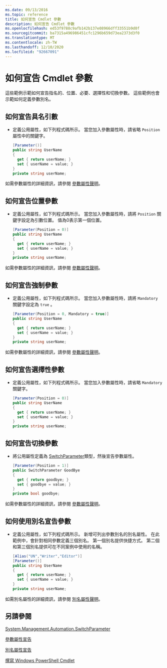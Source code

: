 ```yaml
---
ms.date: 09/13/2016
ms.topic: reference
title: 如何宣告 Cmdlet 參數
description: 如何宣告 Cmdlet 參數
ms.openlocfilehash: ed53f9788c9afb142b137e08966dff33551b9d0f
ms.sourcegitcommit: ba7315a496986451cfc1296b659d73ea2373d3f0
ms.translationtype: MT
ms.contentlocale: zh-TW
ms.lasthandoff: 12/10/2020
ms.locfileid: "92667091"
---
```

# <a name="how-to-declare-cmdlet-parameters"></a>如何宣告 Cmdlet 參數

這些範例示範如何宣告指名的、位置、必要、選擇性和切換參數。 這些範例也會示範如何定義參數別名。

## <a name="how-to-declare-a-named-parameter"></a>如何宣告具名引數

- 定義公用屬性，如下列程式碼所示。 當您加入參數屬性時，請省略 `Position` 屬性中的關鍵字。

    ```csharp
    [Parameter()]
    public string UserName
    {
      get { return userName; }
      set { userName = value; }
    }
    private string userName;
    ```

如需參數屬性的詳細資訊，請參閱 [參數屬性聲明](./parameter-attribute-declaration.md)。

## <a name="how-to-declare-a-positional-parameter"></a>如何宣告位置參數

- 定義公用屬性，如下列程式碼所示。 當您加入參數屬性時，請將 `Position` 關鍵字設定為引數位置。 值為0表示第一個位置。

    ```csharp
    [Parameter(Position = 0)]
    public string UserName
    {
      get { return userName; }
      set { userName = value; }
    }
    private string userName;
    ```

如需參數屬性的詳細資訊，請參閱 [參數屬性聲明](./parameter-attribute-declaration.md)。

## <a name="how-to-declare-a-mandatory-parameter"></a>如何宣告強制參數

- 定義公用屬性，如下列程式碼所示。 當您加入參數屬性時，請將 `Mandatory` 關鍵字設定為 `true` 。

    ```csharp
    [Parameter(Position = 0, Mandatory = true)]
    public string UserName
    {
      get { return userName; }
      set { userName = value; }
    }
    private string userName;
    ```

如需參數屬性的詳細資訊，請參閱 [參數屬性聲明](./parameter-attribute-declaration.md)。

## <a name="how-to-declare-an-optional-parameter"></a>如何宣告選擇性參數

- 定義公用屬性，如下列程式碼所示。 當您加入參數屬性時，請省略 `Mandatory` 關鍵字。

    ```csharp
    [Parameter(Position = 0)]
    public string UserName
    {
      get { return userName; }
      set { userName = value; }
    }
    private string userName;
    ```

## <a name="how-to-declare-a-switch-parameter"></a>如何宣告切換參數

- 將公用屬性定義為 [SwitchParameter](/dotnet/api/System.Management.Automation.SwitchParameter)類型，然後宣告參數屬性。

    ```csharp
    [Parameter(Position = 1)]
    public SwitchParameter GoodBye
    {
      get { return goodbye; }
      set { goodbye = value; }
    }
    private bool goodbye;
    ```

如需參數屬性的詳細資訊，請參閱 [參數屬性聲明](./parameter-attribute-declaration.md)。

## <a name="how-to-declare-a-parameter-with-aliases"></a>如何使用別名宣告參數

- 定義公用屬性，如下列程式碼所示。 新增可列出參數別名的別名屬性。 在此範例中，會針對相同參數定義三個別名。 第一個別名提供快捷方式。 第二個和第三個別名提供可在不同案例中使用的名稱。

    ```csharp
    [Alias("UN","Writer","Editor")]
    [Parameter()]
    public string UserName
    {
      get { return userName; }
      set { userName = value; }
    }
    private string userName;
    ```

如需別名屬性的詳細資訊，請參閱 [別名屬性聲明](./alias-attribute-declaration.md)。

## <a name="see-also"></a>另請參閱

[System.Management.Automation.SwitchParameter](/dotnet/api/System.Management.Automation.SwitchParameter)

[參數屬性宣告](./parameter-attribute-declaration.md)

[別名屬性宣告](./alias-attribute-declaration.md)

[撰寫 Windows PowerShell Cmdlet](./writing-a-windows-powershell-cmdlet.md)
